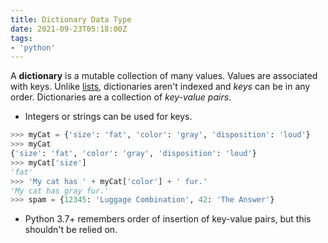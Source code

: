 ```yaml
---
title: Dictionary Data Type
date: 2021-09-23T05:18:00Z
tags:
- 'python'
---
```


A **dictionary** is a mutable collection of many values. Values are associated
with keys. Unlike [lists](20210913183709-list.md), dictionaries aren't indexed
and _keys_ can be in any order. Dictionaries are a collection of _key-value
pairs_.

* Integers or strings can be used for keys. 

```python
>>> myCat = {'size': 'fat', 'color': 'gray', 'disposition': 'loud'}
>>> myCat
{'size': 'fat', 'color': 'gray', 'disposition': 'loud'}
>>> myCat['size']
'fat'
>>> 'My cat has ' + myCat['color'] + ' fur.'
'My cat has gray fur.'
>>> spam = {12345: 'Luggage Combination', 42: 'The Answer'}
```

* Python 3.7+ remembers order of insertion of key-value pairs, but this
  shouldn't be relied on.
